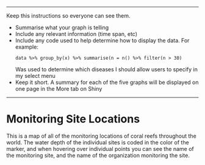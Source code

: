 ----------
Keep this instructions so everyone can see them.
- Summarise what your graph is telling
- Include any relevant information (time span, etc)
- Include any code used to help determine how to display the data.  For example:
	```
	data %>% group_by(x) %>% summarise(n = n() %>% filter(n > 30)
	```
	Was used to determine which diseases I should allow users to specify in my select menu
- Keep it short.  A summary for each of the five graphs will be displayed on one page in the More tab on Shiny
----------

Monitoring Site Locations
=========================

This is a map of all of the monitoring locations of coral reefs throughout the world. The water depth of the individual sites is coded in the color of the marker, and when hovering over individual points you can see the name of the monitoring site, and the name of the organization monitoring the site.